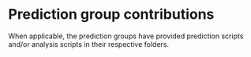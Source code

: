 # Prediction group contributions

When applicable, the prediction groups have provided prediction scripts and/or analysis scripts in their respective folders.